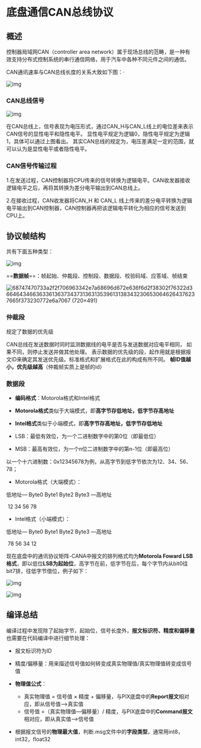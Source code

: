 # 底盘通信CAN总线协议

## 概述

控制器局域网CAN（controller area network）属于现场总线的范畴，是一种有效支持分布式控制系统的串行通信网络，用于汽车中各种不同元件之间的通信。

CAN通讯速率与CAN总线长度的关系大致如下图：·

![img](https://camo.githubusercontent.com/421de993f10c3a9de0fc166cbf5d7a4ff5c53f83c29ff3b518f3b0c3ae74737f/68747470733a2f2f706963332e7a68696d672e636f6d2f38302f76322d35613037303737653131323735363836626663646564303164373935623437615f373230772e6a7067)



### CAN总线信号

![img](https://camo.githubusercontent.com/4dec07194f49b793fe3fc7f6f986d6c8b9650abe66cdfab00f2806da8b275b57/68747470733a2f2f706963342e7a68696d672e636f6d2f38302f76322d35323738303237343035356462326339326439653766383834346330666330335f373230772e6a7067)

在CAN总线上，信号表现为电压形式，通过CAN_H与CAN_L线上的电位差来表示CAN信号的显性电平和隐性电平。 显性电平规定为逻辑0，隐性电平规定为逻辑1，具体可以通过上图看出。 其实CAN总线的规定为，电压差满足一定的范围，就可以认为是显性电平或者隐性电平。



### CAN信号传输过程

1.在发送过程，CAN控制器将CPU传来的信号转换为逻辑电平。CAN收发器接收逻辑电平之后，再将其转换为差分电平输出到CAN总线上。

2.在接收过程，CAN收发器将CAN_H 和 CAN_L 线上传来的差分电平转换为逻辑电平输出到CAN控制器，CAN控制器再把该逻辑电平转化为相应的信号发送到CPU上。



## 协议帧结构

共有下面五种类型：

![img](https://camo.githubusercontent.com/2f608d16b4b0c854fe50ce7f337bfba9c4d8dccccaa138cc159b2cb92b039eee/68747470733a2f2f706963342e7a68696d672e636f6d2f38302f76322d62363437353664353039646263336137666133303362383634353937343830665f373230772e6a7067)

==**数据帧**==：帧起始、仲裁段、控制段、数据段、校验码域、应答域、帧结束

![68747470733a2f2f706963342e7a68696d672e636f6d2f38302f76322d36646434663633613637343731363135396131383432306530646264376237665f373230772e6a7067 (720×491)](https://camo.githubusercontent.com/8f3b554fd379cd5d37cfbcf18580cbcc11b3dd65b6a21c3a540faa16ed93db2d/68747470733a2f2f706963342e7a68696d672e636f6d2f38302f76322d36646434663633613637343731363135396131383432306530646264376237665f373230772e6a7067)



### 仲裁段

规定了数据的优先级

CAN总线在发送数据时同时监测数据线的电平是否与发送数据对应电平相同， 如果不同，则停止发送并做其他处理。 表示数据的优先级的段，起作用就是根据报文ID来确定其发送优先级。标准格式和扩展格式在此的构成有所不同。 **帧ID值越小，优先级越高**（仲裁帧实质上是帧的id）



### 数据段

-  **编码格式**：Motorola格式和Intel格式
  -  **Motorola格式**类似于大端模式，即**高字节存低地址，低字节存高地址**
  - **Intel格式**类似于小端模式，即**高字节存高地址，低字节存低地址**

- LSB：最低有效位，为一个二进制数字中的第0位（即最低位）


- MSB：最高有效位，为一个n位二进制数字中的第n-1位（即最高位）


以一个十六进制数：0x12345678为例，从高字节到低字节依次为12、34、56、78；

- Motorola格式（大端模式）：

低地址— Byte0        Byte1          Byte2          Byte3 —高地址

​                  12              34                 56                78

- Intel格式（小端模式）：

低地址— Byte0        Byte1           Byte2         Byte3 —高地址

​                  78               56                34                12

现在底盘中的通讯协议矩阵-CANA中报文的排列格式均为**Motorola Foward LSB格式**，即以低位**LSB为起始位**，高字节在前，低字节在后，每个字节内从bit0往bit7排，往低字节借位，例子如下：

![img](https://img-blog.csdnimg.cn/dd477e2cc5aa4feba028e15ec080536d.png)

![img](https://img-blog.csdnimg.cn/dc5391e393c744adae2c199a852edde5.png)

## 编译总结

编译过程中发现除了起始字节，起始位，信号长度外，**报文标识符、精度和偏移量**也需要在代码编译中进行细节处理：

- 报文标识符为ID
- 精度/偏移量：用来描述信号值如何转变成真实物理值/真实物理值转变成信号值
- **物理值公式**：
  - 真实物理值 = 信号值 × 精度 + 偏移量，与PIX底盘中的**Report报文**相对应，即从信号值—>真实值
  - 信号值 =（真实物理值—偏移量）/ 精度，与PIX底盘中的**Command报文**相对应，即从真实值—>信号值

- 根据报文信号的**物理最大值**，判断.msg文件中的**字段类型**，通常用int8，int32，float32
